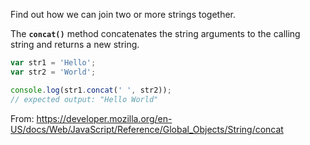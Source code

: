 Find out how we can join two or more strings together.

The **`concat()`** method concatenates the string arguments to the calling string and returns a new string.

```javascript
var str1 = 'Hello';
var str2 = 'World';

console.log(str1.concat(' ', str2));
// expected output: "Hello World"
```

From: https://developer.mozilla.org/en-US/docs/Web/JavaScript/Reference/Global_Objects/String/concat

